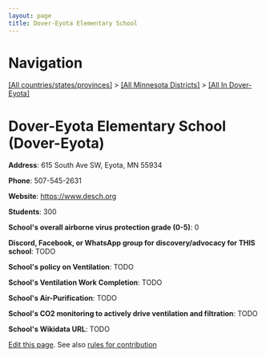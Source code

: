 ```yaml
---
layout: page
title: Dover-Eyota Elementary School
---
```

# Navigation

[[All countries/states/provinces]](../../..) > [[All Minnesota Districts]](../..) > [[All In Dover-Eyota]](..)

# Dover-Eyota Elementary School (Dover-Eyota)

**Address**: 615 South Ave SW, Eyota, MN 55934

**Phone**: 507-545-2631

**Website**: <https://www.desch.org>

**Students**: 300

**School's overall airborne virus protection grade (0-5)**: 0

**Discord, Facebook, or WhatsApp group for discovery/advocacy for THIS school**: TODO

**School's policy on Ventilation**: TODO

**School's Ventilation Work Completion**: TODO

**School's Air-Purification**: TODO

**School's CO2 monitoring to actively drive ventilation and filtration**: TODO

**School's Wikidata URL**: TODO


[Edit this page](https://github.com/ventilate-schools/MN/edit/main/./Dover-Eyota/Dover-Eyota_Elementary_School.md). See also [rules for contribution](../../../contribution-rules/)